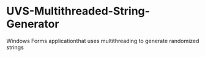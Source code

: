# UVS-Multithreaded-String-Generator
Windows Forms applicationthat uses multithreading to generate randomized strings
